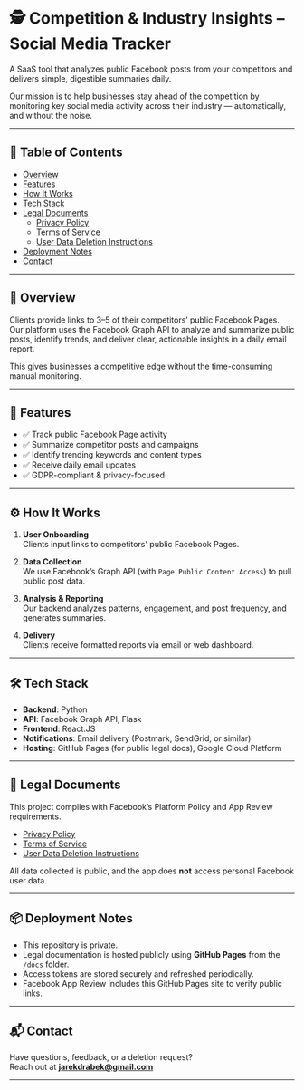 # 🕵️ Competition & Industry Insights – Social Media Tracker

A SaaS tool that analyzes public Facebook posts from your competitors and delivers simple, digestible summaries daily.

Our mission is to help businesses stay ahead of the competition by monitoring key social media activity across their industry — automatically, and without the noise.

---

## 📑 Table of Contents

- [Overview](#overview)
- [Features](#features)
- [How It Works](#how-it-works)
- [Tech Stack](#tech-stack)
- [Legal Documents](#legal-documents)
  - [Privacy Policy](privacy-policy.md)
  - [Terms of Service](terms-of-service.md)
  - [User Data Deletion Instructions](data-deletion.md)
- [Deployment Notes](#deployment-notes)
- [Contact](#contact)

---

## 📝 Overview

Clients provide links to 3–5 of their competitors’ public Facebook Pages. Our platform uses the Facebook Graph API to analyze and summarize public posts, identify trends, and deliver clear, actionable insights in a daily email report.

This gives businesses a competitive edge without the time-consuming manual monitoring.

---

## 🚀 Features

- ✅ Track public Facebook Page activity
- ✅ Summarize competitor posts and campaigns
- ✅ Identify trending keywords and content types
- ✅ Receive daily email updates
- ✅ GDPR-compliant & privacy-focused

---

## ⚙️ How It Works

1. **User Onboarding**  
   Clients input links to competitors' public Facebook Pages.

2. **Data Collection**  
   We use Facebook’s Graph API (with `Page Public Content Access`) to pull public post data.

3. **Analysis & Reporting**  
   Our backend analyzes patterns, engagement, and post frequency, and generates summaries.

4. **Delivery**  
   Clients receive formatted reports via email or web dashboard.

---

## 🛠️ Tech Stack

- **Backend**: Python
- **API**: Facebook Graph API, Flask
- **Frontend**: React.JS
- **Notifications**: Email delivery (Postmark, SendGrid, or similar)
- **Hosting**: GitHub Pages (for public legal docs), Google Cloud Platform

---

## 📄 Legal Documents

This project complies with Facebook’s Platform Policy and App Review requirements.

- [Privacy Policy](privacy-policy.md)
- [Terms of Service](terms-of-service.md)
- [User Data Deletion Instructions](data-deletion.md)

All data collected is public, and the app does **not** access personal Facebook user data.

---

## 📦 Deployment Notes

- This repository is private.
- Legal documentation is hosted publicly using **GitHub Pages** from the `/docs` folder.
- Access tokens are stored securely and refreshed periodically.
- Facebook App Review includes this GitHub Pages site to verify public links.

---

## 📬 Contact

Have questions, feedback, or a deletion request?  
Reach out at **jarekdrabek@gmail.com**

---
